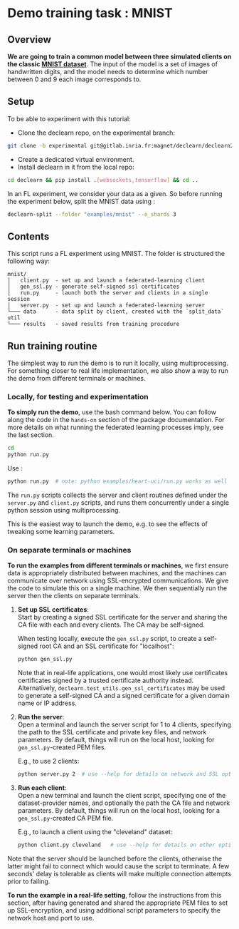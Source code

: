 # Demo training task : MNIST

## Overview

**We are going to train a common model between three simulated clients on the
classic [MNIST dataset](http://yann.lecun.com/exdb/mnist/)**. The input of the
model is a set of images of handwritten digits, and the model needs to
determine which number between $0$ and $9$ each image corresponds to.

## Setup

To be able to experiment with this tutorial:

* Clone the declearn repo, on the experimental branch:

```bash
git clone -b experimental git@gitlab.inria.fr:magnet/declearn/declearn2.git declearn
```

* Create a dedicated virtual environment.
* Install declearn in it from the local repo:

```bash
cd declearn && pip install .[websockets,tensorflow] && cd ..
```

In an FL experiment, we consider your data as a given. So before running
the experiment below, split the MNIST data using :

```bash
declearn-split --folder "examples/mnist" --n_shards 3 
```

## Contents

This script runs a FL experiment using MNIST. The folder is structured
the following way:

```
mnist/
│   client.py  - set up and launch a federated-learning client
│   gen_ssl.py - generate self-signed ssl certificates
│   run.py     - launch both the server and clients in a single session
│   server.py  - set up and launch a federated-learning server
└─── data      - data split by client, created with the `split_data` util
└─── results   - saved results from training procedure
```

## Run training routine

The simplest way to run the demo is to run it locally, using multiprocessing.
For something closer to real life implementation, we also show a way to run
the demo from different terminals or machines.

### Locally, for testing and experimentation

**To simply run the demo**, use the bash command below. You can follow along
the code in the `hands-on` section of the package documentation. For more
details on what running the federated learning processes imply, see the last
section.

```bash
cd
python run.py
```

Use :

```bash
python run.py  # note: python examples/heart-uci/run.py works as well
```

The `run.py` scripts collects the server and client routines defined under
the `server.py` and `client.py` scripts, and runs them concurrently under
a single python session using multiprocessing.

This is the easiest way to launch the demo, e.g. to see the effects of
tweaking some learning parameters.

### On separate terminals or machines

**To run the examples from different terminals or machines**,
we first ensure data is appropriately distributed between machines,
and the machines can communicate over network using SSL-encrypted
communications. We give the code to simulate this on a single machine.
We then sequentially run the server then the clients on separate terminals.

1. **Set up SSL certificates**:<br/>
   Start by creating a signed SSL certificate for the server and sharing the
   CA file with each and every clients. The CA may be self-signed.

   When testing locally, execute the `gen_ssl.py` script, to create a
   self-signed root CA and an SSL certificate for "localhost":

   ```bash
   python gen_ssl.py
   ```

   Note that in real-life applications, one would most likely use certificates
   certificates signed by a trusted certificate authority instead.
   Alternatively, `declearn.test_utils.gen_ssl_certificates` may be used to
   generate a self-signed CA and a signed certificate for a given domain name
   or IP address.

2. **Run the server**:<br/>
   Open a terminal and launch the server script for 1 to 4 clients,
   specifying the path to the SSL certificate and private key files,
   and network parameters. By default, things will run on the local
   host, looking for `gen_ssl.py`-created PEM files.

   E.g., to use 2 clients:

    ```bash
    python server.py 2  # use --help for details on network and SSL options
    ```

3. **Run each client**:<br/>
   Open a new terminal and launch the client script, specifying one of the
   dataset-provider names, and optionally the path the CA file and network
   parameters. By default, things will run on the local host, looking for
   a `gen_ssl.py`-created CA PEM file.

   E.g., to launch a client using the "cleveland" dataset:

    ```bash
    python client.py cleveland   # use --help for details on other options
    ```

Note that the server should be launched before the clients, otherwise the
latter might fail to connect which would cause the script to terminate. A
few seconds' delay is tolerable as clients will make multiple connection
attempts prior to failing.

**To run the example in a real-life setting**, follow the instructions from
this section, after having generated and shared the appropriate PEM files to
set up SSL-encryption, and using additional script parameters to specify the
network host and port to use.
